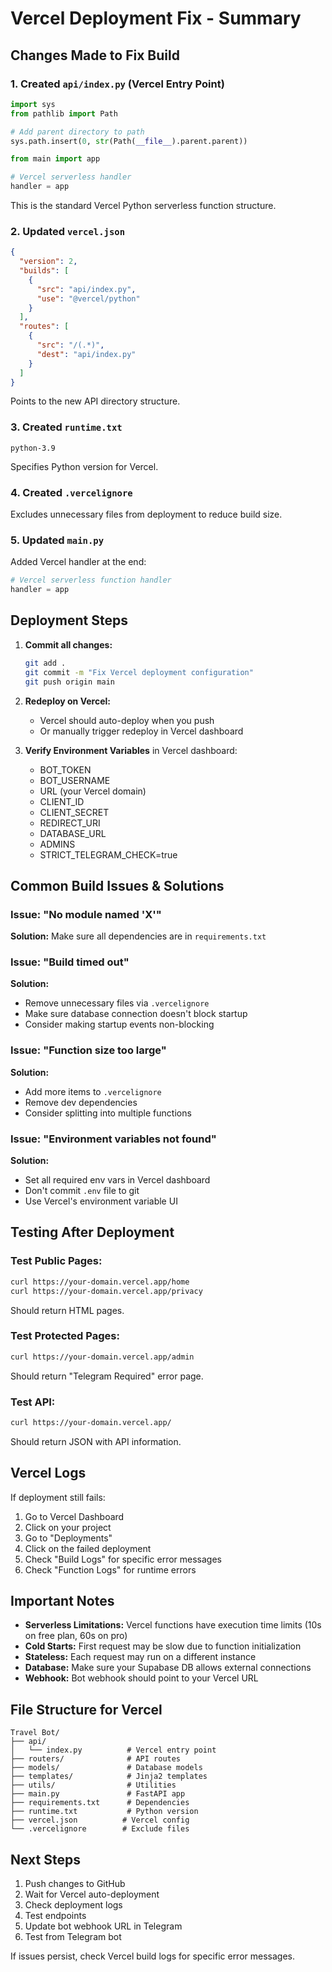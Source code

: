 # Vercel Deployment Fix - Summary

## Changes Made to Fix Build

### 1. Created `api/index.py` (Vercel Entry Point)
```python
import sys
from pathlib import Path

# Add parent directory to path
sys.path.insert(0, str(Path(__file__).parent.parent))

from main import app

# Vercel serverless handler
handler = app
```

This is the standard Vercel Python serverless function structure.

### 2. Updated `vercel.json`
```json
{
  "version": 2,
  "builds": [
    {
      "src": "api/index.py",
      "use": "@vercel/python"
    }
  ],
  "routes": [
    {
      "src": "/(.*)",
      "dest": "api/index.py"
    }
  ]
}
```

Points to the new API directory structure.

### 3. Created `runtime.txt`
```
python-3.9
```

Specifies Python version for Vercel.

### 4. Created `.vercelignore`
Excludes unnecessary files from deployment to reduce build size.

### 5. Updated `main.py`
Added Vercel handler at the end:
```python
# Vercel serverless function handler
handler = app
```

## Deployment Steps

1. **Commit all changes:**
   ```bash
   git add .
   git commit -m "Fix Vercel deployment configuration"
   git push origin main
   ```

2. **Redeploy on Vercel:**
   - Vercel should auto-deploy when you push
   - Or manually trigger redeploy in Vercel dashboard

3. **Verify Environment Variables** in Vercel dashboard:
   - BOT_TOKEN
   - BOT_USERNAME
   - URL (your Vercel domain)
   - CLIENT_ID
   - CLIENT_SECRET
   - REDIRECT_URI
   - DATABASE_URL
   - ADMINS
   - STRICT_TELEGRAM_CHECK=true

## Common Build Issues & Solutions

### Issue: "No module named 'X'"
**Solution:** Make sure all dependencies are in `requirements.txt`

### Issue: "Build timed out"
**Solution:** 
- Remove unnecessary files via `.vercelignore`
- Make sure database connection doesn't block startup
- Consider making startup events non-blocking

### Issue: "Function size too large"
**Solution:**
- Add more items to `.vercelignore`
- Remove dev dependencies
- Consider splitting into multiple functions

### Issue: "Environment variables not found"
**Solution:**
- Set all required env vars in Vercel dashboard
- Don't commit `.env` file to git
- Use Vercel's environment variable UI

## Testing After Deployment

### Test Public Pages:
```bash
curl https://your-domain.vercel.app/home
curl https://your-domain.vercel.app/privacy
```

Should return HTML pages.

### Test Protected Pages:
```bash
curl https://your-domain.vercel.app/admin
```

Should return "Telegram Required" error page.

### Test API:
```bash
curl https://your-domain.vercel.app/
```

Should return JSON with API information.

## Vercel Logs

If deployment still fails:
1. Go to Vercel Dashboard
2. Click on your project
3. Go to "Deployments"
4. Click on the failed deployment
5. Check "Build Logs" for specific error messages
6. Check "Function Logs" for runtime errors

## Important Notes

- **Serverless Limitations:** Vercel functions have execution time limits (10s on free plan, 60s on pro)
- **Cold Starts:** First request may be slow due to function initialization
- **Stateless:** Each request may run on a different instance
- **Database:** Make sure your Supabase DB allows external connections
- **Webhook:** Bot webhook should point to your Vercel URL

## File Structure for Vercel

```
Travel Bot/
├── api/
│   └── index.py          # Vercel entry point
├── routers/              # API routes
├── models/               # Database models
├── templates/            # Jinja2 templates
├── utils/                # Utilities
├── main.py               # FastAPI app
├── requirements.txt      # Dependencies
├── runtime.txt           # Python version
├── vercel.json          # Vercel config
└── .vercelignore        # Exclude files
```

## Next Steps

1. Push changes to GitHub
2. Wait for Vercel auto-deployment
3. Check deployment logs
4. Test endpoints
5. Update bot webhook URL in Telegram
6. Test from Telegram bot

If issues persist, check Vercel build logs for specific error messages.
